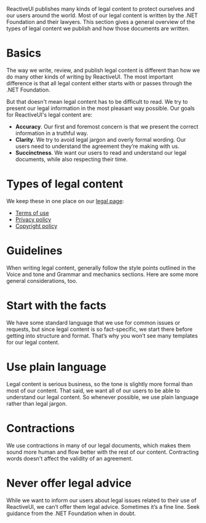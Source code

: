 ReactiveUI publishes many kinds of legal content to protect ourselves and our users around the world. Most of our legal content is written by the .NET Foundation and their lawyers. This section gives a general overview of the types of legal content we publish and how those documents are written.

# Basics
The way we write, review, and publish legal content is different than how we do many other kinds of writing by ReactiveUI. The most important difference is that all legal content either starts with or passes through the .NET Foundation.

But that doesn't mean legal content has to be difficult to read. We try to present our legal information in the most pleasant way possible. Our goals for ReactiveUI's legal content are:

* **Accuracy**. Our first and foremost concern is that we present the correct information in a truthful way.
* **Clarity**. We try to avoid legal jargon and overly formal wording. Our users need to understand the agreement they’re making with us.
* **Succinctness**. We want our users to read and understand our legal documents, while also respecting their time.

# Types of legal content
We keep these in one place on our [legal page](/legal):

* [Terms of use](/legal/terms-of-use)
* [Privacy policy](/legal/privacy)
* [Copyright policy](/legal/copyright)


# Guidelines
When writing legal content, generally follow the style points outlined in the Voice and tone and Grammar and mechanics sections. Here are some more general considerations, too.

# Start with the facts

We have some standard language that we use for common issues or requests, but since legal content is so fact-specific, we start there before getting into structure and format. That’s why you won’t see many templates for our legal content.

# Use plain language

Legal content is serious business, so the tone is slightly more formal than most of our content. That said, we want all of our users to be able to understand our legal content. So whenever possible, we use plain language rather than legal jargon.

# Contractions

We use contractions in many of our legal documents, which makes them sound more human and flow better with the rest of our content. Contracting words doesn't affect the validity of an agreement.

# Never offer legal advice
While we want to inform our users about legal issues related to their use of ReactiveUI, we can’t offer them legal advice. Sometimes it’s a fine line. Seek guidance from the .NET Foundation when in doubt.